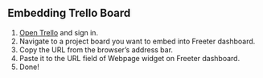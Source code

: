 ## Embedding Trello Board

1. <a href="{{ curItem.homeUrl|e }}" target="_blank">Open Trello</a> and sign in.
2. Navigate to a project board you want to embed into Freeter dashboard.
3. Copy the URL from the browser’s address bar.
4. Paste it to the URL field of Webpage widget on Freeter dashboard.
5. Done!
